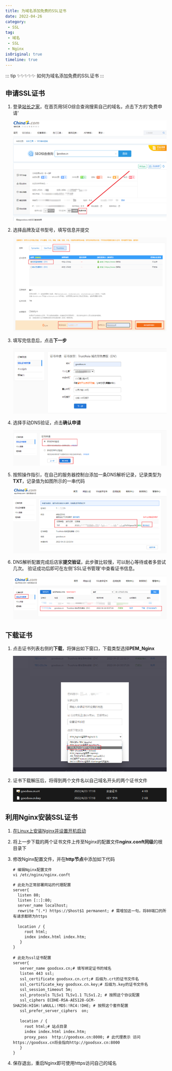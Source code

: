 ```yaml
---
title: 为域名添加免费的SSL证书
date: 2022-04-26
category:
 - SSL
tag: 
 - 域名
 - SSL
 - Nginx
isOriginal: true
timeline: true
---
```


::: tip ✨✨✨✨✨
如何为域名添加免费的SSL证书
:::

<!-- more -->

## 申请SSL证书

1. 登录[站长之家](https://seo.chinaz.com/ "站长之家")，在首页用SEO综合查询搜索自己的域名，点击下方的'免费申请'

   ![img](./image/domain-name-add-ssl-certificate/1650895183446.png "站长之家")
2. 选择品牌及证书型号，填写信息并提交

   ![选择证书](./image/domain-name-add-ssl-certificate/1650895317777.png "选择证书")
3. 填写完信息后，点击**下一步**

   ![站长之家](./image/domain-name-add-ssl-certificate/1650895434040.png "站长之家")
4. 选择手动DNS验证，点击**确认申请**

   ![站长之家](./image/domain-name-add-ssl-certificate/1650895584686.png "站长之家")
5. 按照操作指引，在自己的服务器控制台添加一条DNS解析记录，记录类型为**TXT**，记录值为如图所示的一串代码

   ![站长之家](./image/domain-name-add-ssl-certificate/1650895811146.png "站长之家")
6. DNS解析配置完成后店家**提交验证**，此步骤比较慢，可以耐心等待或者多尝试几次。
   验证成功后即可在左侧'SSL证书管理'中查看证书信息。

   ![站长之家](./image/domain-name-add-ssl-certificate/1650896190657.png "站长之家")

## 下载证书

1. 点击证书列表右侧的**下载**，将弹出如下窗口，下载类型选择**PEM_Nginx**

   ![img](./image/domain-name-add-ssl-certificate/1650896342040.png)
2. 证书下载解压后，将得到两个文件名以自己域名开头的两个证书文件

   ![img](./image/domain-name-add-ssl-certificate/1650896429306.png)

## 利用Nginx安装SSL证书

1. [在Linux上安装Nginx并设置开机启动](/docs/linux/installation-nginx.md)
2. 将上一步下载的两个证书文件上传至Nginx的配置文件**nginx.conft同级**的根目录下
3. 修改Nginx配置文件，并在**http节点**中添加如下代码

   ```shell
   # 编辑Nginx配置文件
   vi /etc/nginx/nginx.conft
   ```
   ```shell
   # 此处为正常部署网站的代理配置
   server{
     listen 80;
     listen [::]:80;
     server_name localhost;
     rewrite ^(.*) https://$host$1 permanent; # 需增加这一句，将80端口的所有请求都转为https

     location / {
        root html;
        index index.html index.htm;
      }
   }

   # 此处为ssl证书配置
   server{
      server_name goodsxx.cn;# 填写绑定证书的域名
      listen 443 ssl;
      ssl_certificate goodsxx.cn.crt;# 后缀为.crt的证书文件名
      ssl_certificate_key goodsxx.cn.key;# 后缀为.key的证书文件名
      ssl_session_timeout 5m;
      ssl_protocols TLSv1 TLSv1.1 TLSv1.2; # 按照这个协议配置
      ssl_ciphers ECDHE-RSA-AES128-GCM-SHA256:HIGH:!aNULL:!MD5:!RC4:!DHE; # 按照这个套件配置
      ssl_prefer_server_ciphers  on;

      location / {
        root html;# 站点目录
        index index.html index.htm;
        proxy_pass  http://goodsxx.cn:8000; # 此代理表示 访问https://goodsxx.cn将会指向http://goodsxx.cn:8000
      }
   }
   ```
4. 保存退出，重启Nginx即可使用https访问自己的域名
